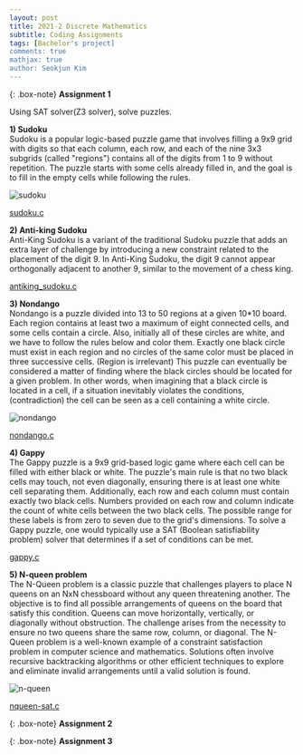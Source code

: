 ```yaml
---
layout: post
title: 2021-2 Discrete Mathematics 
subtitle: Coding Assignments
tags: [Bachelor's project]
comments: true
mathjax: true
author: Seokjun Kim
---
```


{: .box-note}
**Assignment 1**

Using SAT solver(Z3 solver), solve puzzles.

**1) Sudoku**
<br>
Sudoku is a popular logic-based puzzle game that involves filling a 9x9 grid with digits so that each column, each row, and each of the nine 3x3 subgrids (called "regions") contains all of the digits from 1 to 9 without repetition. The puzzle starts with some cells already filled in, and the goal is to fill in the empty cells while following the rules.

![sudoku](https://withalliam.github.io/assets/img/sudoku.png)

[sudoku.c](https://github.com/withalliam/Bachelors/blob/main/Discrete_mathematics/PA1/sudoku.c)

**2) Anti-king Sudoku**
<br>
Anti-King Sudoku is a variant of the traditional Sudoku puzzle that adds an extra layer of challenge by introducing a new constraint related to the placement of the digit 9. In Anti-King Sudoku, the digit 9 cannot appear orthogonally adjacent to another 9, similar to the movement of a chess king.

[antiking_sudoku.c](https://github.com/withalliam/Bachelors/blob/main/Discrete_mathematics/PA1/antiking_sudoku.c)

**3) Nondango**
<br>
Nondango is a puzzle divided into 13 to 50 regions at a given 10*10 board. Each region contains at least two a maximum of eight connected cells, and some cells contain a circle. Also, initially all of these circles are white, and we have to follow the rules below and color them. Exactly one black circle must exist in each region and no circles of the same color must be placed in three successive cells. (Region is irrelevant) This puzzle can eventually be considered a matter of finding where the black circles should be located for a given problem. In other words, when imagining that a black circle is located in a cell, if a situation inevitably violates the conditions, (contradiction) the cell can be seen as a cell containing a white circle.

![nondango](https://withalliam.github.io/assets/img/nondango.png)

[nondango.c](https://github.com/withalliam/Bachelors/blob/main/Discrete_mathematics/PA1/nondango.c)

**4) Gappy**
<br>
The Gappy puzzle is a 9x9 grid-based logic game where each cell can be filled with either black or white. The puzzle's main rule is that no two black cells may touch, not even diagonally, ensuring there is at least one white cell separating them. Additionally, each row and each column must contain exactly two black cells. Numbers provided on each row and column indicate the count of white cells between the two black cells. The possible range for these labels is from zero to seven due to the grid's dimensions. To solve a Gappy puzzle, one would typically use a SAT (Boolean satisfiability problem) solver that determines if a set of conditions can be met.

[gappy.c](https://github.com/withalliam/Bachelors/blob/main/Discrete_mathematics/PA1/gappy.c)

**5) N-queen problem**
<br>
The N-Queen problem is a classic puzzle that challenges players to place N queens on an NxN chessboard without any queen threatening another. The objective is to find all possible arrangements of queens on the board that satisfy this condition. Queens can move horizontally, vertically, or diagonally without obstruction. The challenge arises from the necessity to ensure no two queens share the same row, column, or diagonal. The N-Queen problem is a well-known example of a constraint satisfaction problem in computer science and mathematics. Solutions often involve recursive backtracking algorithms or other efficient techniques to explore and eliminate invalid arrangements until a valid solution is found.

![n-queen](https://withalliam.github.io/assets/img/n-queen.png)

[nqueen-sat.c](https://github.com/withalliam/Bachelors/blob/main/Discrete_mathematics/PA1/nqueen-sat.c)

{: .box-note}
**Assignment 2**


{: .box-note}
**Assignment 3**